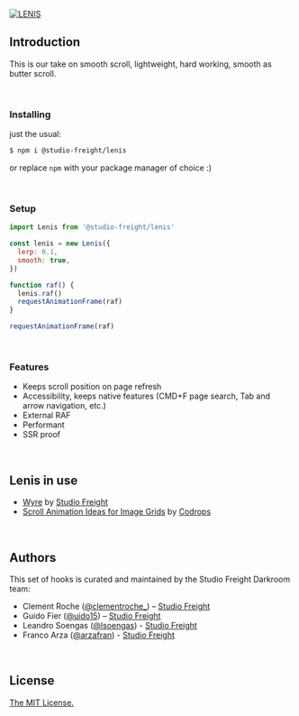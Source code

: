 [![LENIS](https://assets.studiofreight.com/lenis/header.png)](https://github.com/studio-freight/lenis)

## Introduction

This is our take on smooth scroll, lightweight, hard working, smooth as butter scroll.

<br>

### Installing

just the usual:

```bash
$ npm i @studio-freight/lenis
```

or replace `npm` with your package manager of choice :)

<br>

### Setup

```js
import Lenis from '@studio-freight/lenis'

const lenis = new Lenis({
  lerp: 0.1,
  smooth: true,
})

function raf() {
  lenis.raf()
  requestAnimationFrame(raf)
}

requestAnimationFrame(raf)
```

<br>

### Features

- Keeps scroll position on page refresh
- Accessibility, keeps native features (CMD+F page search, Tab and arrow navigation, etc.)
- External RAF
- Performant
- SSR proof

<br/>

## Lenis in use
- [Wyre](https://www.sendwyre.com/) by [Studio Freight](https://www.studiofreight.com/)
- [Scroll Animation Ideas for Image Grids](https://tympanus.net/Development/ScrollAnimationsGrid/) by [Codrops](https://tympanus.net/codrops)

<br/>

## Authors

This set of hooks is curated and maintained by the Studio Freight Darkroom team:

- Clement Roche ([@clementroche\_](https://twitter.com/clementroche_)) – [Studio Freight](https://studiofreight.com)
- Guido Fier ([@uido15](https://twitter.com/uido15)) – [Studio Freight](https://studiofreight.com)
- Leandro Soengas ([@lsoengas](https://twitter.com/lsoengas)) - [Studio Freight](https://studiofreight.com)
- Franco Arza ([@arzafran](https://twitter.com/arzafran)) - [Studio Freight](https://studiofreight.com)

<br/>

## License

[The MIT License.](https://opensource.org/licenses/MIT)
